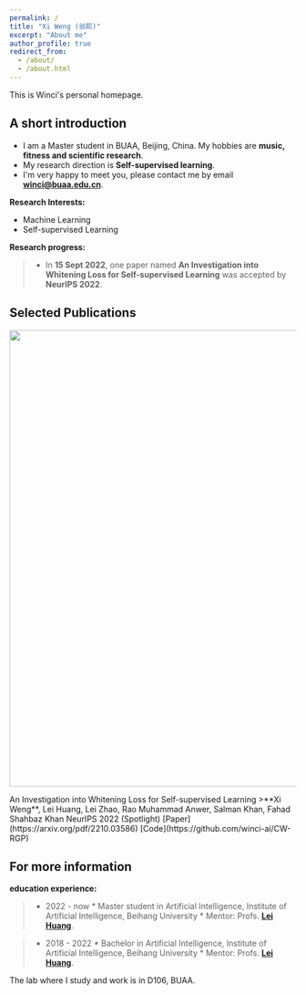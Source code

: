 ```yaml
---
permalink: /
title: "Xi Weng (翁熙)"
excerpt: "About me"
author_profile: true
redirect_from: 
  - /about/
  - /about.html
---
```


This is Winci's personal homepage.

## A short introduction
* I am a Master student in BUAA, Beijing, China. My hobbies are **music, fitness and scientific research**. <br>
* My research direction is **Self-supervised learning**. <br>
* I'm very happy to meet you, please contact me by email **winci@buaa.edu.cn**. <br>

<b>Research Interests:</b>
* Machine Learning
* Self-supervised Learning<br>

<b>Research progress:</b>
> * In **15 Sept 2022**, one paper named **An Investigation into Whitening Loss for Self-supervised Learning** was accepted by **NeurIPS 2022**. <br>

## Selected Publications
<p align="center">
  <img width="800" src="scripts/decompose.png">
</p>
An Investigation into Whitening Loss for Self-supervised Learning
>**Xi Weng**, Lei Huang, Lei Zhao, Rao Muhammad Anwer, Salman Khan, Fahad Shahbaz Khan
NeurIPS 2022 (Spotlight) [Paper](https://arxiv.org/pdf/2210.03586) [Code](https://github.com/winci-ai/CW-RGP)

## For more information
<b>education experience:</b>
> * 2022 - now
    * Master student in Artificial Intelligence, Institute of Artificial Intelligence, Beihang University
    * Mentor: Profs. [**Lei Huang**](https://huangleibuaa.github.io).

> * 2018 - 2022
    * Bachelor in Artificial Intelligence, Institute of Artificial Intelligence, Beihang University
    * Mentor: Profs. [**Lei Huang**](https://huangleibuaa.github.io).


The lab where I study and work is in D106, BUAA.